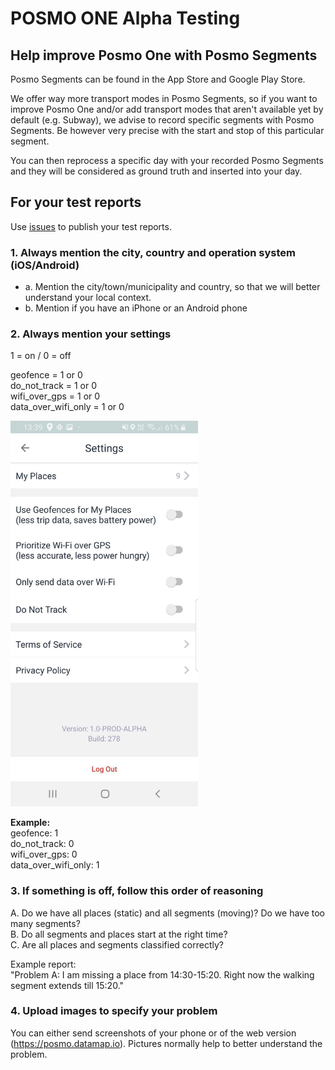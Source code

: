 # POSMO ONE Alpha Testing

## Help improve Posmo One with Posmo Segments
Posmo Segments can be found in the App Store and Google Play Store.           
           
We offer way more transport modes in Posmo Segments, so if you want to improve Posmo One and/or add transport modes that aren't available yet by default (e.g. Subway), we advise to record specific segments with Posmo Segments. Be however very precise with the start and stop of this particular segment.

You can then reprocess a specific day with your recorded Posmo Segments and they will be considered as ground truth and inserted into your day. 


## For your test reports  
Use [issues](https://github.com/datamapio/posmo_one_testing/issues) to publish your test reports.


### 1. Always mention the city, country and operation system (iOS/Android)
- a. Mention the city/town/municipality and country, so that we will better understand your local context.    
- b. Mention if you have an iPhone or an Android phone

### 2. Always mention your settings

1 = on / 0 = off

geofence = 1 or 0            
do_not_track = 1 or 0          
wifi_over_gps = 1 or 0           
data_over_wifi_only = 1 or 0          

<img src="https://github.com/datamapio/posmo_one_testing/blob/master/posmo_one_278_settings.jpg" width="300" />

**Example:**       
geofence: 1        
do_not_track: 0           
wifi_over_gps: 0           
data_over_wifi_only: 1             
            
### 3. If something is off, follow this order of reasoning 
A. Do we have all places (static) and all segments (moving)? Do we have too many segments?        
B. Do all segments and places start at the right time?        
C. Are all places and segments classified correctly?      
            
Example report:            
"Problem A: I am missing a place from 14:30-15:20. Right now the walking segment extends till 15:20."       

### 4. Upload images to specify your problem
You can either send screenshots of your phone or of the web version (https://posmo.datamap.io).
Pictures normally help to better understand the problem.          

          
